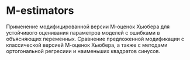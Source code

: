 # M-estimators
Применение модифицированной версии М-оценок Хьюбера для устойчивого оценивания параметров моделей с ошибками в объясняющих переменных.
Сравнение предложенной модификации с классической версией М-оценок Хьюбера, а также с методами ортогональной регресиии и наименьших квадратов синусов.
